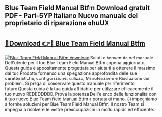 ## Blue Team Field Manual Btfm Download gratuit PDF - Part-5YP Italiano Nuovo manuale del proprietario di riparazione ohuUX

# <h2><a href="http://dffppk.blite.top/?on=Blue+Team+Field+Manual+Btfm">🔗Download 👉🔴 Blue Team Field Manual Btfm</a></h2>

[![Blue Team Field Manual Btfm download](https://i.imgur.com/lujVjoI.png)](http://dffppk.blite.top/?on=Blue+Team+Field+Manual+Btfm)
Saluti e benvenuto nel manuale Dell'utente per il tuo Blue Team Field Manual Btfm appena aggiornato. Questa guida è appositamente progettata per aiutarti a ottenere il massimo dal tuo Prodotto fornendo una spiegazione approfondita delle sue caratteristiche, configurazione, utilizzo, Manutenzione e Risoluzione dei problemi. Si prega di conservare questo manuale per riferimento futuro.Questa guida è la tua guida affidabile per utilizzare efficacemente il tuo nuovo REDDDDDDD. Prova la potenza Dell'elenco delle funzionalità con il tuo nuovo Blue Team Field Manual Btfm a portata di mano. Ci impegniamo a fornire soluzioni per Blue Team Field Manual Btfm. Il nostro Team si impegna a risolvere le vostre preoccupazioni in modo rapido ed efficiente.
